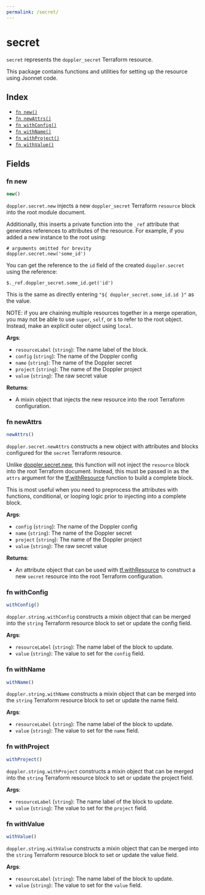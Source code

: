 ```yaml
---
permalink: /secret/
---
```


# secret

`secret` represents the `doppler_secret` Terraform resource.



This package contains functions and utilities for setting up the resource using Jsonnet code.


## Index

* [`fn new()`](#fn-new)
* [`fn newAttrs()`](#fn-newattrs)
* [`fn withConfig()`](#fn-withconfig)
* [`fn withName()`](#fn-withname)
* [`fn withProject()`](#fn-withproject)
* [`fn withValue()`](#fn-withvalue)

## Fields

### fn new

```ts
new()
```


`doppler.secret.new` injects a new `doppler_secret` Terraform `resource`
block into the root module document.

Additionally, this inserts a private function into the `_ref` attribute that generates references to attributes of the
resource. For example, if you added a new instance to the root using:

    # arguments omitted for brevity
    doppler.secret.new('some_id')

You can get the reference to the `id` field of the created `doppler.secret` using the reference:

    $._ref.doppler_secret.some_id.get('id')

This is the same as directly entering `"${ doppler_secret.some_id.id }"` as the value.

NOTE: if you are chaining multiple resources together in a merge operation, you may not be able to use `super`, `self`,
or `$` to refer to the root object. Instead, make an explicit outer object using `local`.

**Args**:
  - `resourceLabel` (`string`): The name label of the block.
  - `config` (`string`): The name of the Doppler config
  - `name` (`string`): The name of the Doppler secret
  - `project` (`string`): The name of the Doppler project
  - `value` (`string`): The raw secret value

**Returns**:
- A mixin object that injects the new resource into the root Terraform configuration.


### fn newAttrs

```ts
newAttrs()
```


`doppler.secret.newAttrs` constructs a new object with attributes and blocks configured for the `secret`
Terraform resource.

Unlike [doppler.secret.new](#fn-secretnew), this function will not inject the `resource`
block into the root Terraform document. Instead, this must be passed in as the `attrs` argument for the
[tf.withResource](https://github.com/tf-libsonnet/core/tree/main/docs#fn-withresource) function to build a complete block.

This is most useful when you need to preprocess the attributes with functions, conditional, or looping logic prior to
injecting into a complete block.

**Args**:
  - `config` (`string`): The name of the Doppler config
  - `name` (`string`): The name of the Doppler secret
  - `project` (`string`): The name of the Doppler project
  - `value` (`string`): The raw secret value

**Returns**:
  - An attribute object that can be used with [tf.withResource](https://github.com/tf-libsonnet/core/tree/main/docs#fn-withresource) to construct a new `secret` resource into the root Terraform configuration.


### fn withConfig

```ts
withConfig()
```

`doppler.string.withConfig` constructs a mixin object that can be merged into the `string`
Terraform resource block to set or update the config field.



**Args**:
  - `resourceLabel` (`string`): The name label of the block to update.
  - `value` (`string`): The value to set for the `config` field.


### fn withName

```ts
withName()
```

`doppler.string.withName` constructs a mixin object that can be merged into the `string`
Terraform resource block to set or update the name field.



**Args**:
  - `resourceLabel` (`string`): The name label of the block to update.
  - `value` (`string`): The value to set for the `name` field.


### fn withProject

```ts
withProject()
```

`doppler.string.withProject` constructs a mixin object that can be merged into the `string`
Terraform resource block to set or update the project field.



**Args**:
  - `resourceLabel` (`string`): The name label of the block to update.
  - `value` (`string`): The value to set for the `project` field.


### fn withValue

```ts
withValue()
```

`doppler.string.withValue` constructs a mixin object that can be merged into the `string`
Terraform resource block to set or update the value field.



**Args**:
  - `resourceLabel` (`string`): The name label of the block to update.
  - `value` (`string`): The value to set for the `value` field.
